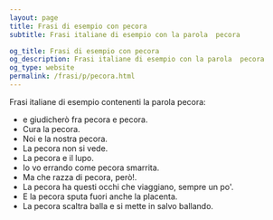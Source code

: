 ```yaml
---
layout: page
title: Frasi di esempio con pecora 
subtitle: Frasi italiane di esempio con la parola  pecora

og_title: Frasi di esempio con pecora 
og_description: Frasi italiane di esempio con la parola  pecora
og_type: website
permalink: /frasi/p/pecora.html
---
```


Frasi italiane di esempio contenenti la parola pecora:


- e giudicherò fra pecora e pecora.
- Cura la pecora.
- Noi e la nostra pecora.
- La pecora non si vede.
- La pecora e il lupo.
- Io vo errando come pecora smarrita.
- Ma che razza di pecora, però!.
- La pecora ha questi occhi che viaggiano, sempre un po'.
- E la pecora sputa fuori anche la placenta.
- La pecora scaltra balla e si mette in salvo ballando.
